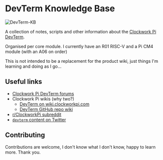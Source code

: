 # DevTerm Knowledge Base

![DevTerm-KB](https://socialify.git.ci/andypiper/DevTerm-KB/image?description=1&font=KoHo&logo=https%3A%2F%2Fgithub.com%2Fandypiper%2FDevTerm-KB%2Fblob%2Fmain%2Fdevterm-icon.png%3Fraw%3Dtrue&name=1&owner=1&pattern=Floating%20Cogs&theme=Dark)

A collection of notes, scripts and other information about the [Clockwork Pi DevTerm](https://www.clockworkpi.com/devterm).

Organised per core module. I currently have an R01 RISC-V and a Pi CM4 module (with an A06 on order)

This is not intended to be a replacement for the product wiki, just things I'm learning and doing as I go...

## Useful links

* [Clockwork Pi DevTerm forums](https://forum.clockworkpi.com/c/devterm/28)
* Clockwork Pi wikis (why two?)
  * [DevTerm on wiki.clockworkpi.com](https://wiki.clockworkpi.com/index.php/Main_Page#DevTerm)
  * [DevTerm GitHub repo wiki](https://github.com/clockworkpi/DevTerm/wiki)
* [r/ClockworkPi subreddit](https://reddit.com/r/ClockworkPi/)
* [`devterm` content on Twitter](https://twitter.com/search?q=devterm&f=live)

## Contributing

Contributions are welcome, I don't know what I don't know, happy to learn more. Thank you.
